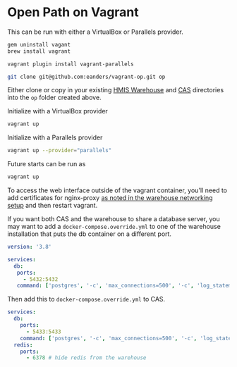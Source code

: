 # Open Path on Vagrant
This can be run with either a VirtualBox or Parallels provider.

```bash
gem uninstall vagant
brew install vagrant

vagrant plugin install vagrant-parallels

git clone git@github.com:eanders/vagrant-op.git op
```
Either clone or copy in your existing [HMIS Warehouse](http://github.com/greenriver/hmis-warehouse) and [CAS](http://github.com/greenriver/boston-cas) directories into the `op` folder created above.

Initialize with a VirtualBox provider
```bash
vagrant up
```

Initialize with a Parallels provider
```bash
vagrant up --provider="parallels"
```

Future starts can be run as
```bash
vagrant up
```

To access the web interface outside of the vagrant container, you'll need to add certificates for nginx-proxy [as noted in the warehouse networking setup](https://github.com/greenriver/hmis-warehouse/blob/production/docs/developer-networking.md#certificate) and then restart vagrant.


If you want both CAS and the warehouse to share a database server, you may want to add a `docker-compose.override.yml` to one of the warehouse installation that puts the db container on a different port. 
```yaml
version: '3.8'

services:
  db:
   ports:
     - 5432:5432
   command: ['postgres', '-c', 'max_connections=500', '-c', 'log_statement=all', '-c', 'port=5432']
```

Then add this to `docker-compose.override.yml` to CAS.
```yaml
services:
  db:
    ports:
      - 5433:5433
    command: ['postgres', '-c', 'max_connections=500', '-c', 'log_statement=all', '-c', 'port=5433']
  redis:
    ports:
      - 6378 # hide redis from the warehouse
```
